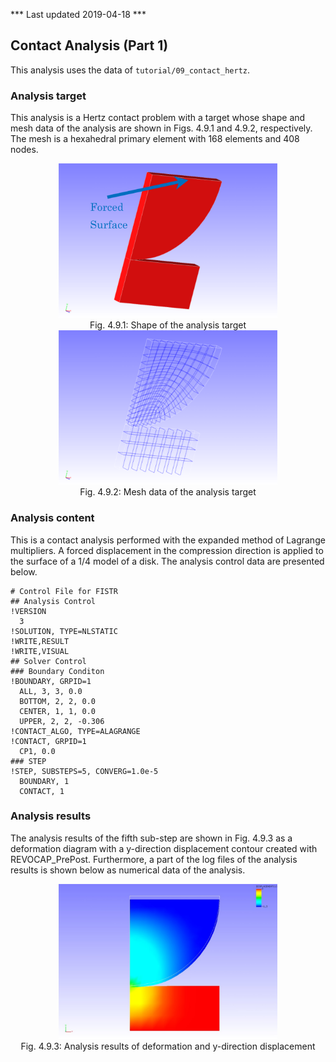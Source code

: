 *** Last updated 2019-04-18 ***

## Contact Analysis (Part 1)

This analysis uses the data of `tutorial/09_contact_hertz`.

### Analysis target

This analysis is a Hertz contact problem with a target whose shape and mesh data of the analysis are shown in Figs. 4.9.1 and 4.9.2, respectively. The mesh is a hexahedral primary element with 168 elements and 408 nodes.

<div style="text-align: center;">
<img src="./media/tutorial09_01.png" width="350px"><br>
Fig. 4.9.1: Shape of the analysis target
</div>

<div style="text-align: center;">
<img src="./media/tutorial09_02.png" width="350px"><br>
Fig. 4.9.2: Mesh data of the analysis target
</div>

### Analysis content

This is a contact analysis performed with the expanded method of Lagrange multipliers. A forced displacement in the compression direction is applied to the surface of a 1/4 model of a disk. The analysis control data are presented below.

```
# Control File for FISTR
## Analysis Control
!VERSION
  3
!SOLUTION, TYPE=NLSTATIC
!WRITE,RESULT
!WRITE,VISUAL
## Solver Control
### Boundary Conditon
!BOUNDARY, GRPID=1
  ALL, 3, 3, 0.0
  BOTTOM, 2, 2, 0.0
  CENTER, 1, 1, 0.0
  UPPER, 2, 2, -0.306
!CONTACT_ALGO, TYPE=ALAGRANGE
!CONTACT, GRPID=1
  CP1, 0.0
### STEP
!STEP, SUBSTEPS=5, CONVERG=1.0e-5
  BOUNDARY, 1
  CONTACT, 1
```

### Analysis results

The analysis results of the fifth sub-step are shown in Fig. 4.9.3 as a deformation diagram with a y-direction displacement contour created with REVOCAP_PrePost. Furthermore, a part of the log files of the analysis results is shown below as numerical data of the analysis.

<div style="text-align: center;">
<img src="./media/tutorial09_03.png" width="350px"><br>
Fig. 4.9.3: Analysis results of deformation and y-direction displacement
</div>

